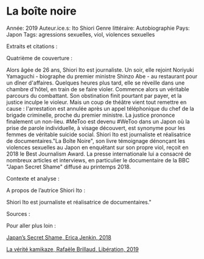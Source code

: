 # La boîte noire

Année: 2019
Auteur.ice.s: Ito Shiori
Genre littéraire: Autobiographie
Pays: Japon
Tags: agressions sexuelles, viol, violences sexuelles

Extraits et citations : 

Quatrième de couverture : 

Alors âgée de 26 ans, Shiori Ito est journaliste. Un soir, elle rejoint Noriyuki Yamaguchi - biographe du premier ministre Shinzo Abe - au restaurant pour un dîner d'affaires. Quelques heures plus tard, elle se réveille dans une chambre d'hôtel, en train de se faire violer. Commence alors un véritable parcours du combattant. Son obstination finit pourtant par payer, et la justice inculpe le violeur. Mais un coup de théâtre vient tout remettre en cause : l'arrestation est annulée après un appel téléphonique du chef de la brigade criminelle, proche du premier ministre. La justice prononce finalement un non-lieu. #MeToo est devenu #WeToo dans un Japon où la prise de parole individuelle, à visage découvert, est synonyme pour les femmes de véritable suicide social. Shiori Ito est journaliste et réalisatrice de documentaires."La Boîte Noire", son livre témoignage dénonçant les violences sexuelles au Japon en enquêtant sur son propre viol, reçoit en 2018 le Best Journalism Award. La presse internationale lui a consacré de nombreux articles et interviews, en particulier le documentaire de la BBC "Japan Secret Shame" diffusé au printemps 2018. 

Contexte et analyse : 

A propos de l’autrice Shiori Ito : 

Shiori Ito est journaliste et réalisatrice de documentaires."

Sources : 

Pour aller plus loin : 

[Japan’s Secret Shame, Erica Jenkin, 2018](https://www.hrw.org/news/2018/07/29/japans-not-so-secret-shame) 

[La vérité kamikaze, Rafaële Brillaud, Libération, 2019](https://www.editions-picquier.com/wp-content/uploads/2020/11/LIBERATION-29-avril-2019.pdf)